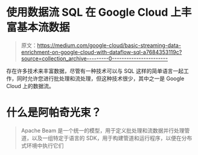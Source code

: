 # 使用数据流 SQL 在 Google Cloud 上丰富基本流数据

> 原文：<https://medium.com/google-cloud/basic-streaming-data-enrichment-on-google-cloud-with-dataflow-sql-a7684353119c?source=collection_archive---------0----------------------->

存在许多技术来丰富数据，尽管有一种技术可以与 SQL 这样的简单语言一起工作，同时允许您进行批处理和流处理，但这种技术很少，其中之一是 Google Cloud 上的数据流。

# 什么是阿帕奇光束？

> Apache Beam 是一个统一的模型，用于定义批处理和流数据并行处理管道，以及一组特定于语言的 SDK，用于构建管道和运行程序，以便在分布式环境中执行它们